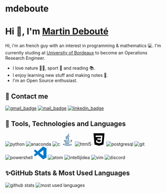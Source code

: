 # mdeboute
 
<!-- **mdeboute/mdeboute** is a ✨ _special_ ✨ repository because its `README.md` (this file) appears on your GitHub profile. -->

# Hi 👋, I'm [Martin Debouté][github_profile]

Hi, i'm an french guy with an interest in programming & mathematics 💻. I'm currently studing at [University of Bordeaux](https://www.u-bordeaux.fr) to become an Operations Research Engineer.

- I love nature 🎣🌲, sport 💪 and reading 📚.
- I enjoy learning new stuff and making notes 📄.
- I'm an Open Source enthusiast.

## 📧 Contact me

[![gmail_badge]](mailto:martin.deboute@gmail.com) [![mail_badge]](mailto:martin.deboute@etu.u-bordeaux.fr) [![linkedin_badge]][linkedin]

## 🔮 Tools, Technologies and Languages
<p>
<!-- Python -->
<img src="https://raw.githubusercontent.com/simple-icons/simple-icons/develop/icons/python.svg" alt="python" width="40" height="40"/>
<img src="https://raw.githubusercontent.com/simple-icons/simple-icons/develop/icons/anaconda.svg" alt="anaconda" width="40" height="40"/>

<!-- C -->
<img src="https://raw.githubusercontent.com/simple-icons/simple-icons/develop/icons/c.svg" alt="c" width="40" height="40"/>

<!-- Java -->
<img src="https://raw.githubusercontent.com/simple-icons/simple-icons/develop/icons/java.svg" alt="java" width="40" height="40"/>

<!-- Front End -->
<img src="https://raw.githubusercontent.com/simple-icons/simple-icons/develop/icons/html5.svg" alt="html5" width="40" height="40"/>
<img src="https://raw.githubusercontent.com/simple-icons/simple-icons/develop/icons/css3.svg" alt="css3" width="40" height="40"/>

<!-- DBs -->
<img src="https://raw.githubusercontent.com/simple-icons/simple-icons/develop/icons/postgresql.svg" alt="postgresql" width="40" height="40"/>

<!-- SCM -->
<img src="https://raw.githubusercontent.com/simple-icons/simple-icons/develop/icons/git.svg" alt="git" width="40" height="40"/>

<!-- shell -->
<img src="https://fr.wikipedia.org/wiki/Bourne-Again_shell#/media/Fichier:Gnu-bash-logo.svg" alt="powershell" width="40" height="40"/>

<!-- Containers -->
<!-- <img src="https://raw.githubusercontent.com/simple-icons/simple-icons/develop/icons/heroku.svg" alt="heroku" width="40" height="40"/> -->

<!-- IDE/Editor -->
<img src="https://raw.githubusercontent.com/simple-icons/simple-icons/develop/icons/visualstudiocode.svg" alt="vscode" width="40" height="40"/>
<img src="https://raw.githubusercontent.com/simple-icons/simple-icons/develop/icons/atom.svg" alt="atom" width="40" height="40"/>
<img src="https://raw.githubusercontent.com/simple-icons/simple-icons/develop/icons/intellijidea.svg" alt="intellijidea" width="40" height="40"/>
<img src="https://raw.githubusercontent.com/simple-icons/simple-icons/develop/icons/vim.svg" alt="vim" width="40" height="40"/>

<!-- Other Tools -->
<img src="https://raw.githubusercontent.com/simple-icons/simple-icons/develop/icons/discord.svg" alt="discord" width="40" height="40"/>
</p>

## ✨GitHub Stats & Most Used Languages
<!-- https://github.com/mdeboute/github-readme-stats -->
![github stats][github_stats]
![most used languages][top_languages]

<!-- profile links -->
[github_profile]: https://github.com/mdeboute "Github Profile"
[linkedin]: linkedin.com/in/mdeboute "Linkedin Profile"

<!-- badges -->
[gmail_badge]: https://img.shields.io/badge/-martin.deboute%40gmail.com-red?style=flat-square&logo=Gmail&logoColor=white&link=mailto:martin.deboute@gmail.com
[mail_badge]: https://img.shields.io/badge/-martin.deboute%40etu.u-bordeaux.fr-blue?style=flat-square&logo=Gmail&logoColor=white&link=mailto:martin.deboute@etu.u-bordeaux.fr
[linkedin_badge]: https://img.shields.io/badge/-Linkedin-blue?style=flat-square&logo=linkedin&logoColor=white&link=https://www.linkedin.com/in/mdeboute

<!-- meta -->
[github_stats]: https://github-readme-stats.vercel.app/api?username=mdeboute&show_icons=true "User Statistics"
[top_languages]: https://github-readme-stats.vercel.app/api/top-langs/?username=mdeboute&layout=compact "Most Used Languages"
